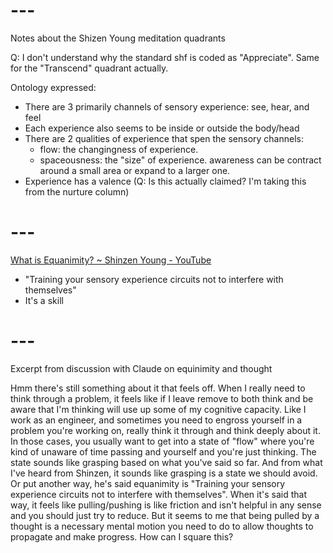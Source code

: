 # ---
Notes about the Shizen Young meditation quadrants 

Q: I don't understand why the standard shf is coded as "Appreciate". Same for the "Transcend" quadrant actually. 


Ontology expressed:

- There are 3 primarily channels of sensory experience: see, hear, and feel
- Each experience also seems to be inside or outside the body/head 
- There are 2 qualities of experience that spen the sensory channels: 
  - flow: the changingness of experience.
  - spaceousness: the "size" of experience. awareness can be contract around a small area or expand to a larger one.
- Experience has a valence (Q: Is this actually claimed? I'm taking this from the nurture column)

# ---

[What is Equanimity? ~ Shinzen Young - YouTube](https://www.youtube.com/watch?v=qocJp_jInHI)
- "Training your sensory experience circuits not to interfere with themselves"
- It's a skill


# ---

Excerpt from discussion with Claude on equinimity and thought

Hmm there's still something about it that feels off. When I really need to think through a problem, it feels like if I leave remove to both think and be aware that I'm thinking will use up some of my cognitive capacity. Like I work as an engineer, and sometimes you need to engross yourself in a problem you're working on, really think it through and think deeply about it. In those cases, you usually want to get into a state of "flow" where you're kind of unaware of time passing and yourself and you're just thinking. The state sounds like grasping based on what you've said so far. And from what I've heard from Shinzen, it sounds like grasping is a state we should avoid. Or put another way, he's said equanimity is "Training your sensory experience circuits not to interfere with themselves".  When it's said that way, it feels like pulling/pushing is like friction and isn't helpful in any sense and you should just try to reduce. But it seems to me that being pulled by a thought is a necessary mental motion you need to do to allow thoughts to propagate and make progress. How can I square this?